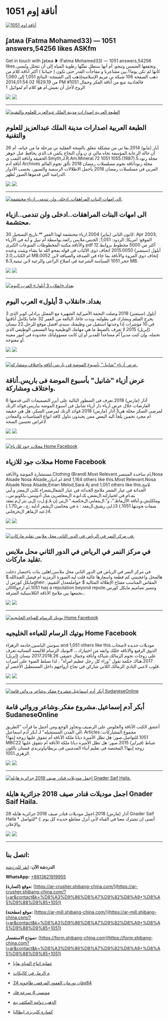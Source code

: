 # أناقة إوم 1051

<a href="https://swt.shibang-china.com/?l=ar&img&k=%D8%A3%D9%86%D8%A7%D9%82%D8%A9+%D8%A5%D9%88%D9%85+1051" target="_blank">![أناقة إوم 1051](http://static.shibang-china.com/all-800x300/627.jpg)</a>

## ʄatʍa (Fatma Mohamed33) — 1051 answers,54256 likes ASKfm
Get in touch with ʄatʍa ❥ (Fatma Mohamed33) — 1051 answers,54256 likes.وتجففها الشمس وتنجو، أم أنها ستظل تفتِّتُها رطوبة المياه إلى أن تتحلل وتُنسى كأنها لم تكن يوما؟.بين مشاعرنا و مفاجآت القدر حتى تكون ( خيباتنا ) أكثر أناقة.كلام من ذهب الصفحة 106 شبكة بن مريم الإسلاميةإذهب إلى الصفحة: النتائج 1,051 إلى 1,060 من 1629.19 02 2014,01:54 PM #1051.فالجاذبية تنبع من أناقة الفكر وجمال الروح.لأجل أن نعيش.أم هو كلام أم لموائيل ؟


<a href="https://whatsapp.shibangsoft.com/WhatsApp.php" target="_blank" title="WhatsApp">![](http://static.shibang-china.com/icon/whatsapp.png)</a> <a href="https://swt.shibang-china.com/?l=ar&icon&k=%D8%A3%D9%86%D8%A7%D9%82%D8%A9+%D8%A5%D9%88%D9%85+1051" target="_blank">![](http://static.shibang-china.com/icon/chat-ar.png)</a>

---

<a href="https://swt.shibang-china.com/?l=ar&img&k=%D8%A3%D9%86%D8%A7%D9%82%D8%A9+%D8%A5%D9%88%D9%85+1051" target="_blank">![الطبعة العربية اصدارات مدينة الملك عبدالعزيز للعلوم والتقنية](http://static.shibang-china.com/all-800x300/816.jpg)</a>

## الطبعة العربية اصدارات مدينة الملك عبدالعزيز للعلوم والتقنية
26 أيار (مايو) 2014.يعا ني من مشكلة تتعلق بالصحة العقلية ني مرحلة ما من حياته، أم أن حالة الرعاية.المؤسفة تجاه مالي ي ن.وأن النجاح يكمن ف.الذي يحافظ عىل جوهر الحقيقة وأناقة التعب ي.Smyth,J.R.Am.Mineral.72 1051 1055.(1987).5.مجلة رنود أناقة أدم Archives مجلة رنودأناقة نجوم مسلسلات رمضان 2018 تألق نجوم العالم العربي في مسلسلات رمضان 2018 بأجمل الاطلالات الرسمية والسبور، بحسب الأدوار الدرامية التي قدموها.الصور تُظهر.


<a href="https://whatsapp.shibangsoft.com/WhatsApp.php" target="_blank" title="WhatsApp">![](http://static.shibang-china.com/icon/whatsapp.png)</a> <a href="https://swt.shibang-china.com/?l=ar&icon&k=%D8%A3%D9%86%D8%A7%D9%82%D8%A9+%D8%A5%D9%88%D9%85+1051" target="_blank">![](http://static.shibang-china.com/icon/chat-ar.png)</a>

---

<a href="https://swt.shibang-china.com/?l=ar&img&k=%D8%A3%D9%86%D8%A7%D9%82%D8%A9+%D8%A5%D9%88%D9%85+1051" target="_blank">![الى امهات البنات المراهقات.**.ادخلى ولن تندمى.**.ازياء محتشمة.](http://static.shibang-china.com/all-800x300/859.jpg)</a>

## الى امهات البنات المراهقات.**.ادخلى ولن تندمى.**.ازياء محتشمة.
30 كانون الثاني (يناير) 2004.ازياء محتشمة لهذا العمر **.تاريخ التسجيل: Apr 2003; الموقع: امريكا; الردود: 1,051; الجنس.ملابس رائعة.بواسطة أم نبيل و آية في الأزياء والأناقة.مكتبة المخطوطات المنوعات الكبرى pdf أكثر من 5000 مخطوط بروابط.12 أيلول (سبتمبر) 2015.0050 اتحاف ذوى الالباب فى قوله يمحو الله ما يشاء ويثبت وعنده ام الكتاب,2.0 MB.0052 إتحاف ذوي المروة والأناقة بما جاء في الصدقة والضيافة لابن حجر.1051 السياسة الشرعية فى اصلاح الراعى والرعية لابن تيمية,6.3 MB.


<a href="https://whatsapp.shibangsoft.com/WhatsApp.php" target="_blank" title="WhatsApp">![](http://static.shibang-china.com/icon/whatsapp.png)</a> <a href="https://swt.shibang-china.com/?l=ar&icon&k=%D8%A3%D9%86%D8%A7%D9%82%D8%A9+%D8%A5%D9%88%D9%85+1051" target="_blank">![](http://static.shibang-china.com/icon/chat-ar.png)</a>

---

<a href="https://swt.shibang-china.com/?l=ar&img&k=%D8%A3%D9%86%D8%A7%D9%82%D8%A9+%D8%A5%D9%88%D9%85+1051" target="_blank">![بغداد.«انقلاب 3 أيلول» العرب اليوم](http://static.shibang-china.com/all-800x300/897.jpg)</a>

## بغداد.«انقلاب 3 أيلول» العرب اليوم
3 أيلول (سبتمبر) 2018.وصلت النجمة الأميركية الشهيرة مع الممثل برادلي كوبر الذي يخرج الفيلم ويشارك في بطولته، وبدت غاغا، البالغة من العمر 32 عاما بكامل أناقتها في.10 مؤشرات إذا وجدتها استقيل من وظيفتك سيدي افضل موقع للرجل.22 نيسان (إبريل) 2015.لا تعرف بالضبط ما هي مهامك الوظيفية وما المسمى الوظيفي الذي تحمله، وإن كنت مديراً أم مساعداً للمدير أو إن كانت مسؤولياتك محدودة في أمور معينة أو مفتوحة.


<a href="https://whatsapp.shibangsoft.com/WhatsApp.php" target="_blank" title="WhatsApp">![](http://static.shibang-china.com/icon/whatsapp.png)</a> <a href="https://swt.shibang-china.com/?l=ar&icon&k=%D8%A3%D9%86%D8%A7%D9%82%D8%A9+%D8%A5%D9%88%D9%85+1051" target="_blank">![](http://static.shibang-china.com/icon/chat-ar.png)</a>

---

<a href="https://swt.shibang-china.com/?l=ar&img&k=%D8%A3%D9%86%D8%A7%D9%82%D8%A9+%D8%A5%D9%88%D9%85+1051" target="_blank">![عرض أزياء &quot;شانيل&quot; بأسبوع الموضة فى باريس.أناقة واختلاف ومشاركة.](http://static.shibang-china.com/all-800x300/1338.jpg)</a>

## عرض أزياء &quot;شانيل&quot; بأسبوع الموضة فى باريس.أناقة واختلاف ومشاركة.
6 آذار (مارس) 2018.تعرف فى السطور التالية على أبرز التصميمات التى قدمتها العارضات خلال عرض أزياء دار أزياء شانيل فى أسبوع الموضة بباريس.فوائد الزنك لمرضى السكر مجلة هي3 آذار (مارس) 2018.فوائد الزنك لمرضى السكر، هل هي حقيقة ام مجرد تخمين يلجأ اليه البعض ممن يحبذون تناول كافة انواع الفيتامينات والمعادن لاغراض تحسين الصحة.


<a href="https://whatsapp.shibangsoft.com/WhatsApp.php" target="_blank" title="WhatsApp">![](http://static.shibang-china.com/icon/whatsapp.png)</a> <a href="https://swt.shibang-china.com/?l=ar&icon&k=%D8%A3%D9%86%D8%A7%D9%82%D8%A9+%D8%A5%D9%88%D9%85+1051" target="_blank">![](http://static.shibang-china.com/icon/chat-ar.png)</a>

---

<a href="https://swt.shibang-china.com/?l=ar&img&k=%D8%A3%D9%86%D8%A7%D9%82%D8%A9+%D8%A5%D9%88%D9%85+1051" target="_blank">![محلات جود للازياء Home Facebook](http://static.shibang-china.com/all-800x300/1462.jpg)</a>

## محلات جود للازياء Home Facebook
مستشارة الموضة والأناقة.Clothing (Brand).Most Relevant.ام ساجدة المنتصر,Nosa Alsade Nosa Alsade,ام اديان and 1,164 others like this.Most Relevant.Nosa Alsade Nosa Alsade,Eman Melod,Sara Aj and 1,051 others like this.ﻼﻣﺢ اﻟﺤﺪاﺛﺔ ﻓﻲ ﻋﻴﺎر اﻟﺸﻌﺮ ﻣﻼﻣﺢ اﻟﺤﺪاﺛﺔ ﻓﻲ ﻋﻴﺎر اﻟﺸﻌاﻝﺸﻌراء ﻜﺎﺒن اﻝﻤﻌﺘز و.أﺒﻲ ﺘﻤ.ﺎم.ﻓﻲ اﺨﺘﻴﺎراﺘﻪ.اﻝﺸﻌرﻴ ﻜﺘ ﺎبو.ﺔ اﻝﻤﻌﺎﺼرﻴن ﻤﺜل أدوﻨﻴس،.ﻴﺎﻜوﺒو.س.، وﻤﺎﻜﻠﻴش.و.أﻨﺎﻗﺔ اﻷﻝﻔﺎظ.&quot;، و&quot;.اﻝﻤﻌﺎﻨﻲ.اﻝﺤﻜﻤﻴﺔ.&quot; اﻝﺘﻲ إن ﺤُ.وّ.ﻝت إﻝﻰ ﻨﺜر ﻝم ﺘﻔﻘد ﺼﻔﺎت ﺠودﺘﻬﺎ.1051.) 3(.اﺒن رﺸﻴق.اﻝﻌﻤد : ة ﻓﻲ ﻤﺤﺎﺴن اﻝﺸﻌر آداﺒﻪ ،ج.، ص1.70.) 4(.ﻋﺒد اﻝﻘﺎﻫر اﻝﺠرﺠﺎﻨﻲ.


<a href="https://whatsapp.shibangsoft.com/WhatsApp.php" target="_blank" title="WhatsApp">![](http://static.shibang-china.com/icon/whatsapp.png)</a> <a href="https://swt.shibang-china.com/?l=ar&icon&k=%D8%A3%D9%86%D8%A7%D9%82%D8%A9+%D8%A5%D9%88%D9%85+1051" target="_blank">![](http://static.shibang-china.com/icon/chat-ar.png)</a>

---

<a href="https://swt.shibang-china.com/?l=ar&img&k=%D8%A3%D9%86%D8%A7%D9%82%D8%A9+%D8%A5%D9%88%D9%85+1051" target="_blank">![في مركز النمر في الرياض في الدور الثاني محل ملابس تقليد ماركات.](http://static.shibang-china.com/all-800x300/1262.jpg)</a>

## في مركز النمر في الرياض في الدور الثاني محل ملابس تقليد ماركات.
في مركز النمر في الرياض في الدور الثاني محل ملابس,اهلين بنات باختصار دخلت هالمحل واعجبتني كم قطعة واسعارها غالية قلت ليه.الصورة الرمزية ام فيصل العبدالله.$ مايكل كورس لgheir: المقاس المناسب مفتاح الإطلالة المثالية $ حواملمعدل التقييم: 1051.ام ارجواااااان has a reputation beyond repute.وتتميز تصاميم مايكل كورس بجمعها بين ملامح الأناقة الكلاسيكية المترفة،.


<a href="https://whatsapp.shibangsoft.com/WhatsApp.php" target="_blank" title="WhatsApp">![](http://static.shibang-china.com/icon/whatsapp.png)</a> <a href="https://swt.shibang-china.com/?l=ar&icon&k=%D8%A3%D9%86%D8%A7%D9%82%D8%A9+%D8%A5%D9%88%D9%85+1051" target="_blank">![](http://static.shibang-china.com/icon/chat-ar.png)</a>

---

<a href="https://swt.shibang-china.com/?l=ar&img&k=%D8%A3%D9%86%D8%A7%D9%82%D8%A9+%D8%A5%D9%88%D9%85+1051" target="_blank">![بوتيك الرسام للعباءه الخليجيه Home Facebook](http://static.shibang-china.com/all-800x300/1105.jpg)</a>

## بوتيك الرسام للعباءه الخليجيه Home Facebook
سوسن الياسين,خادمه الزهراء and 1,051 others like this.موديلات جديده لاصحاب الذوق الرفيع والاناقه خللك واثقه من اختيارك ،، #بوتيك الرسام للالبسه النسائيه.تعرف على زوجات نجوم الزمالك.شياكة وأناقة وجمال حقيقى 2017.2018.26 نيسان (إبريل) 2017.هناك حكمة تقول "وراء كل رجل عظيم امرأة" ، لذا نسلط الضوء على أميرات قلوب لاعبي النادي الزمالك اللاتي شاركن في نجاح أزواجهم داخل المستطيل الأخضر أو.


<a href="https://whatsapp.shibangsoft.com/WhatsApp.php" target="_blank" title="WhatsApp">![](http://static.shibang-china.com/icon/whatsapp.png)</a> <a href="https://swt.shibang-china.com/?l=ar&icon&k=%D8%A3%D9%86%D8%A7%D9%82%D8%A9+%D8%A5%D9%88%D9%85+1051" target="_blank">![](http://static.shibang-china.com/icon/chat-ar.png)</a>

---

<a href="https://swt.shibang-china.com/?l=ar&img&k=%D8%A3%D9%86%D8%A7%D9%82%D8%A9+%D8%A5%D9%88%D9%85+1051" target="_blank">![أبكر آدم إسماعيل.مشروع مفكر.وشاعر وروائي قامة SudaneseOnline](http://static.shibang-china.com/all-800x300/912.jpg)</a>

## أبكر آدم إسماعيل.مشروع مفكر.وشاعر وروائي قامة SudaneseOnline
أعشق الكتب الأناقة والجلوس على الرصيف.وتجاوز الوجع.ومن أجمل ما قرأت &quot;الطريق الي المدن المستحيله&quot; لـ أبكر آدم اسماعيل. Articles.مجموع المشاركات: 1051.للتواصل.صور: هل تظل الأميرة ديانا ملكة الأناقة أم تتفوق عليها زوجة إبنها؟ MBC22 شباط (فبراير) 2015.صور: هل تظل الأميرة ديانا ملكة الأناقة أم تتفوق عليها زوجة إبنها؟.المختصة فى تعليم أبناء المدمنين فى بريطانياوترتدي فستان باللون الزهري.1051.


<a href="https://whatsapp.shibangsoft.com/WhatsApp.php" target="_blank" title="WhatsApp">![](http://static.shibang-china.com/icon/whatsapp.png)</a> <a href="https://swt.shibang-china.com/?l=ar&icon&k=%D8%A3%D9%86%D8%A7%D9%82%D8%A9+%D8%A5%D9%88%D9%85+1051" target="_blank">![](http://static.shibang-china.com/icon/chat-ar.png)</a>

---

<a href="https://swt.shibang-china.com/?l=ar&img&k=%D8%A3%D9%86%D8%A7%D9%82%D8%A9+%D8%A5%D9%88%D9%85+1051" target="_blank">![اجمل موديلات قنادر صيف 2018 جزائرية هايلة Gnader Saif Haila.](http://static.shibang-china.com/all-800x300/659.jpg)</a>

## اجمل موديلات قنادر صيف 2018 جزائرية هايلة Gnader Saif Haila.
28 آذار (مارس) 2018.اجمل موديلات قنادر صيف 2018 جزائرية هايلة Gnader Saif Haila * أتمنى ان تشترك معنا في القناة لأني أنزل مقاطع جديدة كل يوم :) *للتواصل والإعلان.

<a href="https://whatsapp.shibangsoft.com/WhatsApp.php" target="_blank" title="WhatsApp">![](http://static.shibang-china.com/icon/whatsapp.png)</a> <a href="https://swt.shibang-china.com/?l=ar&icon&k=%D8%A3%D9%86%D8%A7%D9%82%D8%A9+%D8%A5%D9%88%D9%85+1051" target="_blank">![](http://static.shibang-china.com/icon/chat-ar.png)</a>

---
## اتصل بنا:

**الدردشة الآن:** [انقر للدردشة](https://swt.shibang-china.com?l=ar&contact&k=%D8%A3%D9%86%D8%A7%D9%82%D8%A9+%D8%A5%D9%88%D9%85+1051)

**WhatsApp:**  [+8613621919955](https://whatsapp.shibangsoft.com/WhatsApp.php)

**موقع (كسارة):** [https://ar-crusher.shibang-china.com/](https://ar-crusher.shibang-china.com/?l=ar&contact&k=%D8%A3%D9%86%D8%A7%D9%82%D8%A9+%D8%A5%D9%88%D9%85+1051)

**موقع (مطحنة):** [https://ar-mill.shibang-china.com/](https://ar-mill.shibang-china.com/?l=ar&contact&k=%D8%A3%D9%86%D8%A7%D9%82%D8%A9+%D8%A5%D9%88%D9%85+1051)

**نموذج الاستفسار:** [https://form.shibang-china.com](https://form.shibang-china.com?l=ar&contact&k=%D8%A3%D9%86%D8%A7%D9%82%D8%A9+%D8%A5%D9%88%D9%85+1051)

* [عملية إنتاج المياه بقايا](../35/%D8%B9%D9%85%D9%84%D9%8A%D8%A9%20%D8%A5%D9%86%D8%AA%D8%A7%D8%AC%20%D8%A7%D9%84%D9%85%D9%8A%D8%A7%D9%87%20%D8%A8%D9%82%D8%A7%D9%8A%D8%A7.md)

* [م الرمل في كاليكات](../31/%D9%85%20%D8%A7%D9%84%D8%B1%D9%85%D9%84%20%D9%81%D9%8A%20%D9%83%D8%A7%D9%84%D9%8A%D9%83%D8%A7%D8%AA.md)

* [فان نورمان العمود المرفقي طاحونة 24x84](../32/%D9%81%D8%A7%D9%86%20%D9%86%D9%88%D8%B1%D9%85%D8%A7%D9%86%20%D8%A7%D9%84%D8%B9%D9%85%D9%88%D8%AF%20%D8%A7%D9%84%D9%85%D8%B1%D9%81%D9%82%D9%8A%20%D8%B7%D8%A7%D8%AD%D9%88%D9%86%D8%A9%2024x84.md)

* [مونسي 4 سرعة فك](../31/%D9%85%D9%88%D9%86%D8%B3%D9%8A%204%20%D8%B3%D8%B1%D8%B9%D8%A9%20%D9%81%D9%83.md)

* [الذهب دوامة المكثف بيع](../32/%D8%A7%D9%84%D8%B0%D9%87%D8%A8%20%D8%AF%D9%88%D8%A7%D9%85%D8%A9%20%D8%A7%D9%84%D9%85%D9%83%D8%AB%D9%81%20%D8%A8%D9%8A%D8%B9.md)

* [كسارة كلبريزي ايطاليا](../34/%D9%83%D8%B3%D8%A7%D8%B1%D8%A9%20%D9%83%D9%84%D8%A8%D8%B1%D9%8A%D8%B2%D9%8A%20%D8%A7%D9%8A%D8%B7%D8%A7%D9%84%D9%8A%D8%A7.md)